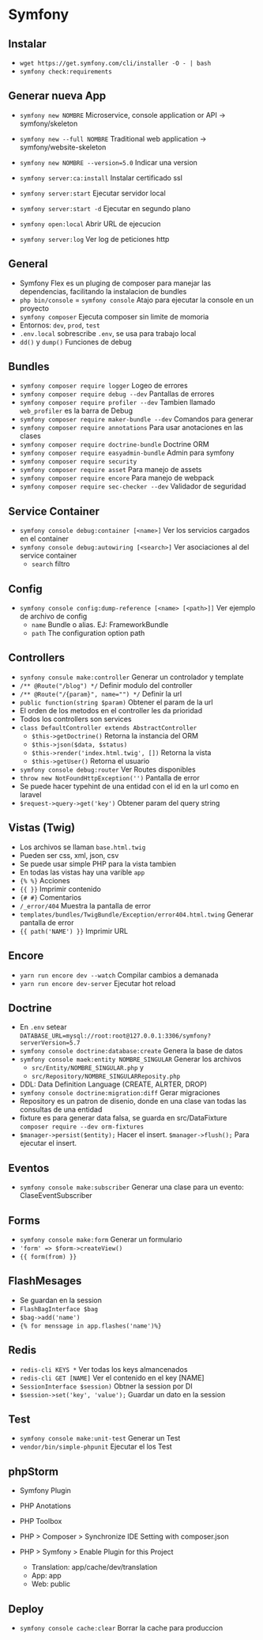 # Symfony

## Instalar
- `wget https://get.symfony.com/cli/installer -O - | bash`
- `symfony check:requirements`

## Generar nueva App
- `symfony new NOMBRE` Microservice, console application or API -> symfony/skeleton
- `symfony new --full NOMBRE` Traditional web application -> symfony/website-skeleton
- `symfony new NOMBRE --version=5.0` Indicar una version

- `symfony server:ca:install` Instalar certificado ssl
- `symfony server:start` Ejecutar servidor local
- `symfony server:start -d` Ejecutar en segundo plano
- `symfony open:local` Abrir URL de ejecucion
- `symfony server:log` Ver log de peticiones http

## General
- Symfony Flex es un pluging de composer para manejar las dependencias, facilitando la instalacion de bundles
- `php bin/console` = `symfony console` Atajo para ejecutar la console en un proyecto
- `symfony composer` Ejecuta composer sin limite de momoria
- Entornos: `dev`, `prod`, `test`
- `.env.local` sobrescribe `.env`, se usa para trabajo local
- `dd()` y `dump()` Funciones de debug

## Bundles
- `symfony composer require logger` Logeo de errores
- `symfony composer require debug --dev` Pantallas de errores
- `symfony composer require profiler --dev` Tambien llamado `web_profiler` es la barra de Debug
- `symfony composer require maker-bundle --dev` Comandos para generar
- `symfony composer require annotations` Para usar anotaciones en las clases
- `symfony composer require doctrine-bundle` Doctrine ORM
- `symfony composer require easyadmin-bundle` Admin para symfony
- `symfony composer require security`
- `symfony composer require asset` Para manejo de assets
- `symfony composer require encore` Para manejo de webpack
- `symfony composer require sec-checker --dev` Validador de seguridad

## Service Container
- `symfony console debug:container [<name>]` Ver los servicios cargados en el container
- `symfony console debug:autowiring [<search>]` Ver asociaciones al del service container
    - `search` filtro
    
## Config
- `symfony console config:dump-reference [<name> [<path>]]` Ver ejemplo de archivo de config
    - `name` Bundle o alias. EJ: FrameworkBundle
    - `path` The configuration option path


## Controllers
- `synfony consule make:controller` Generar un controlador y template
- `/** @Route("/blog") */` Definir modulo del controller
- `/** @Route("/{param}", name="") */` Definir la url
- `public function(string $param)` Obtener el param de la url
- El orden de los metodos en el controller les da prioridad
- Todos los controllers son services
- `class DefaultController extends AbstractController` 
    - `$this->getDoctrine()` Retorna la instancia del ORM
    - `$this->json($data, $status)`
    - `$this->render('index.html.twig', [])` Retorna la vista
    - `$this->getUser()` Retorna el usuario
- `symfony console debug:router` Ver Routes disponibles
- `throw new NotFoundHttpException('')` Pantalla de error
- Se puede hacer typehint de una entidad con el id en la url como en laravel
- `$request->query->get('key')` Obtener param del query string

## Vistas (Twig)
- Los archivos se llaman `base.html.twig`
- Pueden ser css, xml, json, csv
- Se puede usar simple PHP para la vista tambien
- En todas las vistas hay una varible `app`
- `{% %}` Acciones
- `{{ }}` Imprimir contenido
- `{# #}` Comentarios
- `/_error/404` Muestra la pantalla de error
- `templates/bundles/TwigBundle/Exception/error404.html.twing` Generar pantalla de error
- `{{ path('NAME') }}` Imprimir URL

## Encore
- `yarn run encore dev --watch` Compilar cambios a demanada
- `yarn run encore dev-server` Ejecutar hot reload 


## Doctrine
- En `.env` setear `DATABASE_URL=mysql://root:root@127.0.0.1:3306/symfony?serverVersion=5.7`
- `symfony console doctrine:database:create` Genera la base de datos
- `symfony console maek:entity NOMBRE_SINGULAR` Generar los archivos
    - `src/Entity/NOMBRE_SINGULAR.php` y 
    - `src/Repository/NOMBRE_SINGULARReposity.php`
- DDL: Data Definition Language (CREATE, ALRTER, DROP)
- `symfony console doctrine:migration:diff` Gerar migraciones
- Repository es un patron de disenio, donde en una clase van todas las consultas de una entidad
- fixture es para generar data falsa, se guarda en src/DataFixture `composer require --dev orm-fixtures`
- `$manager->persist($entity);` Hacer el insert. `$manager->flush();` Para ejecutar el insert.

## Eventos
- `symfony console make:subscriber` Generar una clase para un evento: ClaseEventSubscriber

## Forms
- `symfony console make:form` Generar un formulario
- `'form' => $form->createView()`
- `{{ form(from) }}`
 
## FlashMesages
- Se guardan en la session
- `FlashBagInterface $bag`
- `$bag->add('name')`
- `{% for menssage in app.flashes('name')%}`

## Redis
- `redis-cli KEYS *` Ver todas los keys almancenados
- `redis-cli GET [NAME]` Ver el contenido en el key [NAME]
- `SessionInterface $session)` Obtner la session por DI
- `$session->set('key', 'value');` Guardar un dato en la session

## Test
- `symfony console make:unit-test` Generar un Test
- `vendor/bin/simple-phpunit` Ejecutar el los Test

## phpStorm
- Symfony Plugin
- PHP Anotations
- PHP Toolbox

- PHP > Composer > Synchronize IDE Setting with composer.json
- PHP > Symfony > Enable Plugin for this Project
  - Translation: app/cache/dev/translation
  - App: app
  - Web: public


## Deploy
- `symfony console cache:clear` Borrar la cache para produccion
